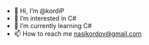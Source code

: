 - 👋 Hi, I’m @kordiP
- 👀 I’m interested in C#
- 🌱 I’m currently learning C#
- 📫 How to reach me nasikordov@gmail.com

<!---
kordiP/kordiP is a ✨ special ✨ repository because its `README.md` (this file) appears on your GitHub profile.
You can click the Preview link to take a look at your changes.
--->
